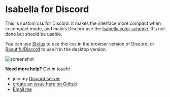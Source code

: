 # Isabella for Discord

This is custom css for Discord. It makes the interface more compact when in compact mode, and makes Discord use the [Isabella color scheme.](https://github.com/isabella-theme) It's not done but should be usable.

You can use [Stylus](https://add0n.com/stylus.html) to use this css in the browser version of Discord, or [BeautifulDiscord](https://github.com/leovoel/BeautifulDiscord) to use it in the desktop version.

![screenshot](https://cdn.discordapp.com/attachments/410954878093885451/572507740518481930/unknown.png)

**Need more help?** Get in touch!
- join my [Discord server](https://discord.gg/ZfDP2ZV)
- [create an issue here on Github](https://github.com/isabella-theme/isabella-discord/issues/new)
- [Email me](mailto:jontiamac@gmail.com)
